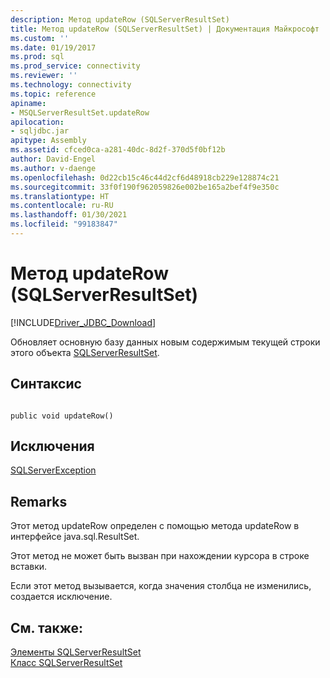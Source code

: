 ```yaml
---
description: Метод updateRow (SQLServerResultSet)
title: Метод updateRow (SQLServerResultSet) | Документация Майкрософт
ms.custom: ''
ms.date: 01/19/2017
ms.prod: sql
ms.prod_service: connectivity
ms.reviewer: ''
ms.technology: connectivity
ms.topic: reference
apiname:
- MSQLServerResultSet.updateRow
apilocation:
- sqljdbc.jar
apitype: Assembly
ms.assetid: cfced0ca-a281-40dc-8d2f-370d5f0bf12b
author: David-Engel
ms.author: v-daenge
ms.openlocfilehash: 0d22cb15c46c44d2cf6d48918cb229e128874c21
ms.sourcegitcommit: 33f0f190f962059826e002be165a2bef4f9e350c
ms.translationtype: HT
ms.contentlocale: ru-RU
ms.lasthandoff: 01/30/2021
ms.locfileid: "99183847"
---
```

# <a name="updaterow-method-sqlserverresultset"></a>Метод updateRow (SQLServerResultSet)
[!INCLUDE[Driver_JDBC_Download](../../../includes/driver_jdbc_download.md)]

  Обновляет основную базу данных новым содержимым текущей строки этого объекта [SQLServerResultSet](../../../connect/jdbc/reference/sqlserverresultset-class.md).  
  
## <a name="syntax"></a>Синтаксис  
  
```  
  
public void updateRow()  
```  
  
## <a name="exceptions"></a>Исключения  
 [SQLServerException](../../../connect/jdbc/reference/sqlserverexception-class.md)  
  
## <a name="remarks"></a>Remarks  
 Этот метод updateRow определен с помощью метода updateRow в интерфейсе java.sql.ResultSet.  
  
 Этот метод не может быть вызван при нахождении курсора в строке вставки.  
  
 Если этот метод вызывается, когда значения столбца не изменились, создается исключение.  
  
## <a name="see-also"></a>См. также:  
 [Элементы SQLServerResultSet](../../../connect/jdbc/reference/sqlserverresultset-members.md)   
 [Класс SQLServerResultSet](../../../connect/jdbc/reference/sqlserverresultset-class.md)  
  
  
